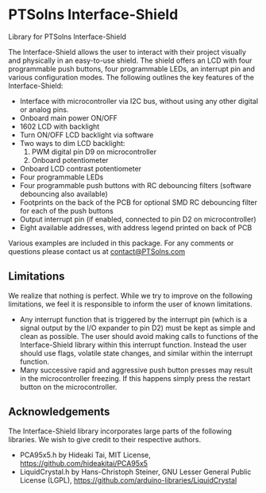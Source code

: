 # PTSolns Interface-Shield

Library for PTSolns Interface-Shield

The Interface-Shield allows the user to interact with their project visually and physically in an easy-to-use shield. The shield offers an LCD with four programmable push buttons, four programmable LEDs, an interrupt pin and various configuration modes. The following outlines the key features of the Interface-Shield:

- Interface with microcontroller via I2C bus, without using any other digital or analog pins.
- Onboard main power ON/OFF
- 1602 LCD with backlight
- Turn ON/OFF LCD backlight via software
- Two ways to dim LCD backlight:
  1.  PWM digital pin D9 on microcontroller
  2.  Onboard potentiometer
- Onboard LCD contrast potentiometer
- Four programmable LEDs
- Four programmable push buttons with RC debouncing filters (software debouncing also available)
- Footprints on the back of the PCB for optional SMD RC debouncing filter for each of the push buttons
- Output interrupt pin (if enabled, connected to pin D2 on microcontroller)
- Eight available addresses, with address legend printed on back of PCB

Various examples are included in this package. For any comments or questions please contact us at contact@PTSolns.com

## Limitations
We realize that nothing is perfect. While we try to improve on the following limitations, we feel it is responsible to inform the user of known limitations.
- Any interrupt function that is triggered by the interrupt pin (which is a signal output by the I/O expander to pin D2) must be kept as simple and clean as possible. The user should avoid making calls to functions of the Interface-Shield library within this interrupt function. Instead the user should use flags, volatile state changes, and similar within the interrupt function.
- Many successive rapid and aggressive push button presses may result in the microcontroller freezing. If this happens simply press the restart button on the microcontroller.

## Acknowledgements
The Interface-Shield library incorporates large parts of the following libraries. We wish to give credit to their respective authors.
- PCA95x5.h by Hideaki Tai, MIT License, https://github.com/hideakitai/PCA95x5
- LiquidCrystal.h by Hans-Christoph Steiner, GNU Lesser General Public License (LGPL), https://github.com/arduino-libraries/LiquidCrystal

